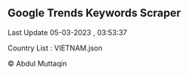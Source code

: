 

## Google Trends Keywords Scraper 
 
Last Update 05-03-2023 , 03:53:37

Country List :
VIETNAM.json



© Abdul Muttaqin 
